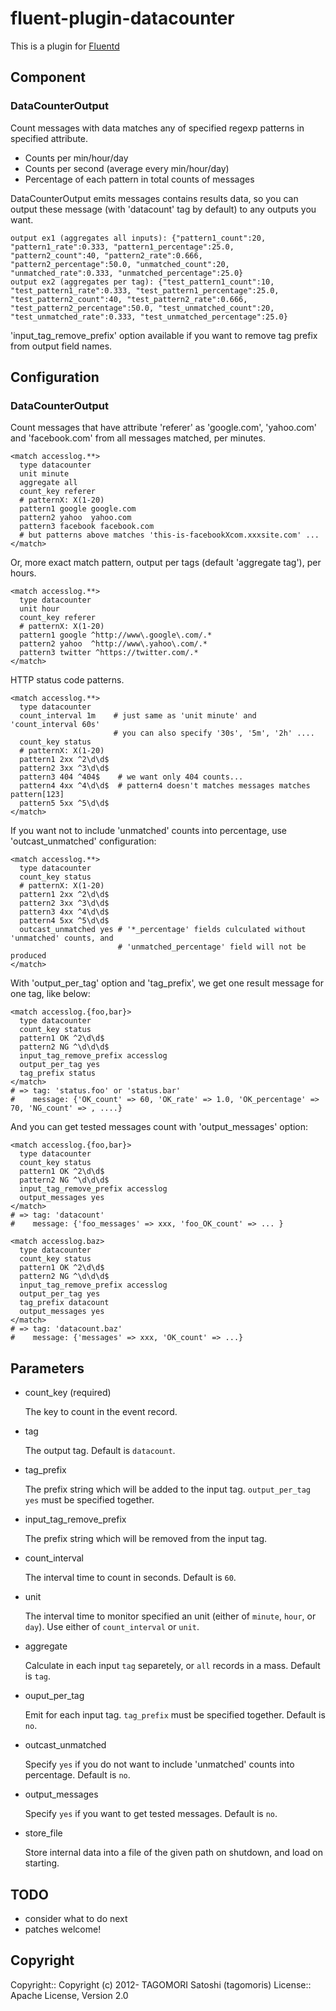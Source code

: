 # fluent-plugin-datacounter

This is a plugin for [Fluentd](http://fluentd.org)

## Component

### DataCounterOutput

Count messages with data matches any of specified regexp patterns in specified attribute.

- Counts per min/hour/day
- Counts per second (average every min/hour/day)
- Percentage of each pattern in total counts of messages

DataCounterOutput emits messages contains results data, so you can output these message (with 'datacount' tag by default) to any outputs you want.

    output ex1 (aggregates all inputs): {"pattern1_count":20, "pattern1_rate":0.333, "pattern1_percentage":25.0, "pattern2_count":40, "pattern2_rate":0.666, "pattern2_percentage":50.0, "unmatched_count":20, "unmatched_rate":0.333, "unmatched_percentage":25.0}
    output ex2 (aggregates per tag): {"test_pattern1_count":10, "test_pattern1_rate":0.333, "test_pattern1_percentage":25.0, "test_pattern2_count":40, "test_pattern2_rate":0.666, "test_pattern2_percentage":50.0, "test_unmatched_count":20, "test_unmatched_rate":0.333, "test_unmatched_percentage":25.0}

'input_tag_remove_prefix' option available if you want to remove tag prefix from output field names.

## Configuration

### DataCounterOutput

Count messages that have attribute 'referer' as 'google.com', 'yahoo.com' and 'facebook.com' from all messages matched, per minutes.

    <match accesslog.**>
      type datacounter
      unit minute
      aggregate all
      count_key referer
      # patternX: X(1-20)
      pattern1 google google.com
      pattern2 yahoo  yahoo.com
      pattern3 facebook facebook.com
      # but patterns above matches 'this-is-facebookXcom.xxxsite.com' ...
    </match>

Or, more exact match pattern, output per tags (default 'aggregate tag'), per hours.

    <match accesslog.**>
      type datacounter
      unit hour
      count_key referer
      # patternX: X(1-20)
      pattern1 google ^http://www\.google\.com/.*
      pattern2 yahoo  ^http://www\.yahoo\.com/.*
      pattern3 twitter ^https://twitter.com/.*
    </match>

HTTP status code patterns.

    <match accesslog.**>
      type datacounter
      count_interval 1m    # just same as 'unit minute' and 'count_interval 60s'
                           # you can also specify '30s', '5m', '2h' ....
      count_key status
      # patternX: X(1-20)
      pattern1 2xx ^2\d\d$
      pattern2 3xx ^3\d\d$
      pattern3 404 ^404$    # we want only 404 counts...
      pattern4 4xx ^4\d\d$  # pattern4 doesn't matches messages matches pattern[123]
      pattern5 5xx ^5\d\d$
    </match>

If you want not to include 'unmatched' counts into percentage, use 'outcast_unmatched' configuration:

    <match accesslog.**>
      type datacounter
      count_key status
      # patternX: X(1-20)
      pattern1 2xx ^2\d\d$
      pattern2 3xx ^3\d\d$
      pattern3 4xx ^4\d\d$
      pattern4 5xx ^5\d\d$
      outcast_unmatched yes # '*_percentage' fields culculated without 'unmatched' counts, and
                            # 'unmatched_percentage' field will not be produced
    </match>

With 'output_per_tag' option and 'tag_prefix', we get one result message for one tag, like below:

    <match accesslog.{foo,bar}>
      type datacounter
      count_key status
      pattern1 OK ^2\d\d$
      pattern2 NG ^\d\d\d$
      input_tag_remove_prefix accesslog
      output_per_tag yes
      tag_prefix status
    </match>
    # => tag: 'status.foo' or 'status.bar'
    #    message: {'OK_count' => 60, 'OK_rate' => 1.0, 'OK_percentage' => 70, 'NG_count' => , ....}

And you can get tested messages count with 'output_messages' option:

    <match accesslog.{foo,bar}>
      type datacounter
      count_key status
      pattern1 OK ^2\d\d$
      pattern2 NG ^\d\d\d$
      input_tag_remove_prefix accesslog
      output_messages yes
    </match>
    # => tag: 'datacount'
    #    message: {'foo_messages' => xxx, 'foo_OK_count' => ... }
    
    <match accesslog.baz>
      type datacounter
      count_key status
      pattern1 OK ^2\d\d$
      pattern2 NG ^\d\d\d$
      input_tag_remove_prefix accesslog
      output_per_tag yes
      tag_prefix datacount
      output_messages yes
    </match>
    # => tag: 'datacount.baz'
    #    message: {'messages' => xxx, 'OK_count' => ...}

## Parameters

* count\_key (required)

    The key to count in the event record.

* tag

    The output tag. Default is `datacount`.

* tag\_prefix

    The prefix string which will be added to the input tag. `output_per_tag yes` must be specified together. 

* input\_tag\_remove\_prefix

    The prefix string which will be removed from the input tag.

* count\_interval

    The interval time to count in seconds. Default is `60`.

* unit

    The interval time to monitor specified an unit (either of `minute`, `hour`, or `day`).
    Use either of `count_interval` or `unit`.

* aggregate

    Calculate in each input `tag` separetely, or `all` records in a mass. Default is `tag`.

* ouput\_per\_tag

    Emit for each input tag. `tag_prefix` must be specified together. Default is `no`.

* outcast\_unmatched

    Specify `yes` if you do not want to include 'unmatched' counts into percentage. Default is `no`.

* output\_messages

    Specify `yes` if you want to get tested messages. Default is `no`.

* store\_file

    Store internal data into a file of the given path on shutdown, and load on starting.

## TODO

- consider what to do next
- patches welcome!

## Copyright

Copyright:: Copyright (c) 2012- TAGOMORI Satoshi (tagomoris)
License::   Apache License, Version 2.0
